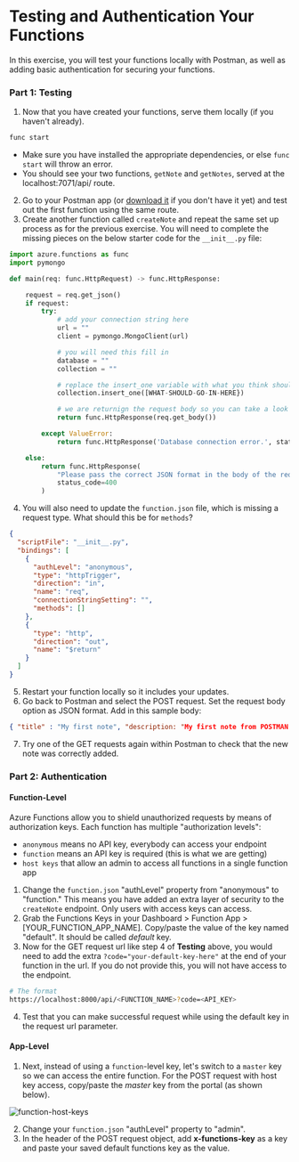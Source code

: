 # Testing and Authentication Your Functions  

In this exercise, you will test your functions locally with Postman, as well as adding basic authentication for securing your functions.

### Part 1: Testing

1. Now that you have created your functions, serve them locally (if you haven't already).
  ```bash
  func start
  ```
  - Make sure you have installed the appropriate dependencies, or else `func start` will throw an error.
  - You should see your two functions, `getNote` and `getNotes`, served at the localhost:7071/api/ route.

2. Go to your Postman app (or [download it](https://www.postman.com/downloads/) if you don't have it yet) and test out the first function using the same route.
3. Create another function called `createNote` and repeat the same set up process as for the previous exercise. You will need to complete the missing pieces on the below starter code for the `__init__.py` file:

```python
import azure.functions as func
import pymongo

def main(req: func.HttpRequest) -> func.HttpResponse:

    request = req.get_json()
    if request:
        try:
            # add your connection string here
            url = ""
            client = pymongo.MongoClient(url)

            # you will need this fill in
            database = ""
            collection = ""

            # replace the insert_one variable with what you think should be in the bracket
            collection.insert_one([WHAT-SHOULD-GO-IN-HERE})

            # we are returnign the request body so you can take a look at the results
            return func.HttpResponse(req.get_body())

        except ValueError:
            return func.HttpResponse('Database connection error.', status_code=500)

    else:
        return func.HttpResponse(
            "Please pass the correct JSON format in the body of the request object",
            status_code=400
        )
```

4. You will also need to update the `function.json` file, which is missing a request type. What should this be for `methods`?
```json
{
  "scriptFile": "__init__.py",
  "bindings": [
    {
      "authLevel": "anonymous",
      "type": "httpTrigger",
      "direction": "in",
      "name": "req",
      "connectionStringSetting": "",
      "methods": []
    },
    {
      "type": "http",
      "direction": "out",
      "name": "$return"
    }
  ]
}
```

5. Restart your function locally so it includes your updates.
6. Go back to Postman and select the POST request. Set the request body option as JSON format. Add in this sample body:
```json
{ "title" : "My first note", "description: "My first note from POSTMAN request"}
```
7. Try one of the GET requests again within Postman to check that the new note was correctly added.

### Part 2: Authentication

#### Function-Level

Azure Functions allow you to shield unauthorized requests by means of authorization keys. Each function has multiple "authorization levels":  
- `anonymous` means no API key, everybody can access your endpoint
- `function` means an API key is required (this is what we are getting)
- `host keys` that allow an admin to access all functions in a single function app  
    
1. Change the `function.json` "authLevel" property from "anonymous" to "function."  This means you have added an extra layer of security to the `createNote` endpoint. Only users with access keys can access.  
2. Grab the Functions Keys in your Dashboard > Function App > [YOUR_FUNCTION_APP_NAME]. Copy/paste the value of the key named "default".  It should be called *default* key.  
3. Now for the GET request url like step 4 of **Testing** above, you would need to add the extra `?code="your-default-key-here"` at the end of your function in the url. If you do not provide this, you will not have access to the endpoint. 
```bash
# The format
https://localhost:8000/api/<FUNCTION_NAME>?code=<API_KEY>
```

4. Test that you can make successful request while using the default key in the request url parameter.

#### App-Level

1. Next, instead of using a `function`-level key, let's switch to a `master` key so we can access the entire function. For the POST request with host key access, copy/paste the *master* key from the portal (as shown below).

![function-host-keys](https://docs.microsoft.com/en-us/azure/azure-functions/media/functions-manually-run-non-http/azure-portal-functions-master-key.png)

2. Change your `function.json` "authLevel" property to "admin".
3. In the header of the POST request object, add **x-functions-key** as a key and paste your saved default functions key as the value.
